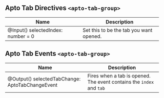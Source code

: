 ## Apto Tab Directives `<apto-tab-group>`
Name | Description
---- | -----------
@Input() selectedIndex: number = 0 | Set this to be the tab you want opened.

## Apto Tab Events `<apto-tab-group>`
Name | Description
---- | -----------
@Output() selectedTabChange: AptoTabChangeEvent | Fires when a tab is opened. The event contains the `index` and `tab`